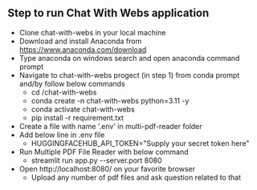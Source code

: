 ## Step to run Chat With Webs application
- Clone chat-with-webs in your local machine
- Download and install Anaconda from https://www.anaconda.com/download
- Type anaconda on windows search and open anaconda command prompt
- Navigate to chat-with-webs progect (in step 1) from conda prompt and/by follow below commands
    * cd <basepath>/chat-with-webs
    * conda create -n chat-with-webs python=3.11 -y
    * conda activate chat-with-webs
    * pip install -r requirement.txt
- Create a file with name '.env' in multi-pdf-reader folder
- Add below line in .env file
    * HUGGINGFACEHUB_API_TOKEN="Supply your secret token here"
- Run Multiple PDF File Reader with below command
    * streamlit run app.py --server.port 8080
- Open http://localhost:8080/ on your favorite browser
    * Upload any number of pdf files and ask question related to that
